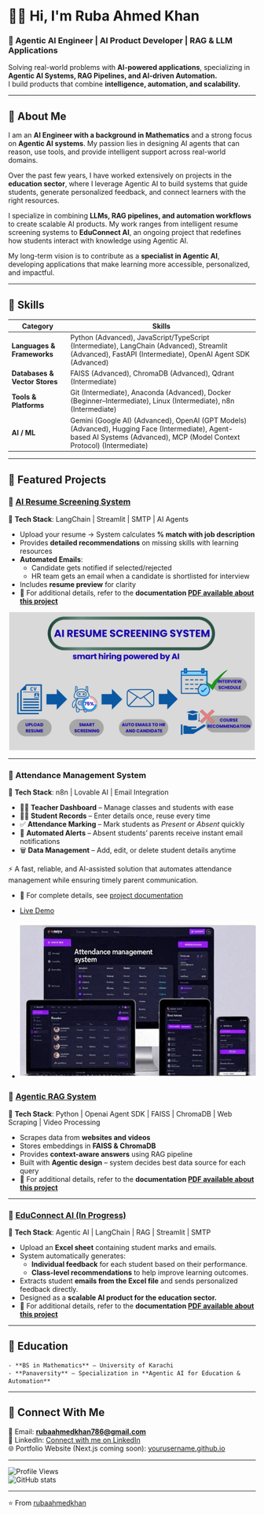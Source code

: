 # 👩‍💻 Hi, I'm Ruba Ahmed Khan  
### 🚀 Agentic AI Engineer | AI Product Developer | RAG & LLM Applications  

Solving real-world problems with **AI-powered applications**, specializing in **Agentic AI Systems, RAG Pipelines, and AI-driven Automation.**  
I build products that combine **intelligence, automation, and scalability.**  

---

## 🔹 About Me  

I am an **AI Engineer with a background in Mathematics** and a strong focus on **Agentic AI systems**. My passion lies in designing AI agents that can reason, use tools, and provide intelligent support across real-world domains.  

Over the past few years, I have worked extensively on projects in the **education sector**, where I leverage Agentic AI to build systems that guide students, generate personalized feedback, and connect learners with the right resources.  

I specialize in combining **LLMs, RAG pipelines, and automation workflows** to create scalable AI products. My work ranges from intelligent resume screening systems to **EduConnect AI**, an ongoing project that redefines how students interact with knowledge using Agentic AI.  

My long-term vision is to contribute as a **specialist in Agentic AI**, developing applications that make learning more accessible, personalized, and impactful.


---

## 🔹 Skills  

| **Category**              | **Skills**                                                                 |
|----------------------------|----------------------------------------------------------------------------|
| **Languages & Frameworks** | Python (Advanced), JavaScript/TypeScript (Intermediate), LangChain (Advanced), Streamlit (Advanced), FastAPI (Intermediate), OpenAI Agent SDK (Advanced) |
| **Databases & Vector Stores** | FAISS (Advanced), ChromaDB (Advanced), Qdrant (Intermediate)             |
| **Tools & Platforms**      | Git (Intermediate), Anaconda (Advanced), Docker (Beginner–Intermediate), Linux (Intermediate), n8n (Intermediate) |
| **AI / ML**                | Gemini (Google AI) (Advanced), OpenAI (GPT Models) (Advanced), Hugging Face (Intermediate), Agent-based AI Systems (Advanced), MCP (Model Context Protocol) (Intermediate) |

---

## 🔹 Featured Projects  

### 📌 [AI Resume Screening System](https://github.com/rubaahmedkhan/langchain-resume-screener.git)  
🔹 **Tech Stack**: LangChain | Streamlit | SMTP | AI Agents  
- Upload your resume → System calculates **% match with job description**  
- Provides **detailed recommendations** on missing skills with learning resources  
- **Automated Emails**:  
  - Candidate gets notified if selected/rejected  
  - HR team gets an email when a candidate is shortlisted for interview  
- Includes **resume preview** for clarity
- 📄 For additional details, refer to the **documentation [PDF available about this project](https://github.com/rubaahmedkhan/langchain-resume-screener/blob/b838cfe053ca6a0ecdc5bc8e6b39d35c63022cba/Resume%20Screening%20System.pdf)**

<p align="center">
  <img src="https://github.com/rubaahmedkhan/langchain-resume-screener/blob/e40957354a10a7b5b96cf06982652a08ad3c9d96/AI%20(4).png" width="500" />
</p>




---

### 📌 Attendance Management System  
🔹 **Tech Stack**: n8n | Lovable AI | Email Integration  

- 👩‍🏫 **Teacher Dashboard** – Manage classes and students with ease  
- 🧑‍🎓 **Student Records** – Enter details once, reuse every time  
- ✅ **Attendance Marking** – Mark students as *Present* or *Absent* quickly  
- 📧 **Automated Alerts** – Absent students’ parents receive instant email notifications  
- 🗑 **Data Management** – Add, edit, or delete student details anytime  

⚡ A fast, reliable, and AI-assisted solution that automates attendance management while ensuring timely parent communication.  
- 📄 For complete details, see [project documentation](https://github.com/rubaahmedkhan/Attendance-management-system/blob/fe11890dd28b3fb91daf0447a26ce5d7d06aa32e/attendance%20management%20system.pdf)
- [Live Demo](https://purple-punch-attendance.lovable.app)

- <p align="center">
  <img src="https://github.com/rubaahmedkhan/Attendance-management-system/blob/1e7de32e907bd291416b40ed70b9927ef2f91503/image.jpg" width="500" />
</p>




### 📌 [Agentic RAG System](https://github.com/rubaahmedkhan/Agentic-RAG-System.git)  
🔹 **Tech Stack**: Python | Openai Agent SDK | FAISS | ChromaDB | Web Scraping | Video Processing  
- Scrapes data from **websites and videos**  
- Stores embeddings in **FAISS & ChromaDB**  
- Provides **context-aware answers** using RAG pipeline  
- Built with **Agentic design** – system decides best data source for each query
-  📄 For additional details, refer to the **documentation [PDF available about this project](https://github.com/rubaahmedkhan/Agentic-RAG-System/blob/73c576af50d4f25fef5926bd34a8b8f92d408670/Agentic%20AI%20Rag%20system.pdf)**  



---

### 📌 [EduConnect AI (In Progress)](https://github.com/rubaahmedkhan/educonnect_ai.git)  

🔹 **Tech Stack**: Agentic AI | LangChain | RAG | Streamlit | SMTP  

- Upload an **Excel sheet** containing student marks and emails.  
- System automatically generates:  
  -  **Individual feedback** for each student based on their performance.  
  -  **Class-level recommendations** to help improve learning outcomes.  
- Extracts student **emails from the Excel file** and sends personalized feedback directly.  
- Designed as a **scalable AI product for the education sector.**  
- 📄 For additional details, refer to the **documentation [PDF available about this project](https://github.com/rubaahmedkhan/educonnect_ai/blob/33b470d0b0e2642eff6e7a9448c522a5208c94cf/EduConnect_AI_PRD.pdf)**  


---

## 🔹 Education  
    - **BS in Mathematics** – University of Karachi  
    - **Panaversity** — Specialization in **Agentic AI for Education & Automation**  


---

## 🔹 Connect With Me  
📧 Email: **rubaahmedkhan786@gmail.com**  
💼 LinkedIn: [Connect with me on LinkedIn](https://www.linkedin.com/in/rubaukhan/)  
🌐 Portfolio Website (Next.js coming soon): [yourusername.github.io](https://github.com/rubaahmedkhan)  

---

![Profile Views](https://komarev.com/ghpvc/?username=rubaahmedkhan&color=blue)  
![GitHub stats](https://github-readme-stats.vercel.app/api?username=rubaahmedkhan&show_icons=true&theme=radical)  

---
⭐ From [rubaahmedkhan](https://github.com/rubaahmedkhan)

